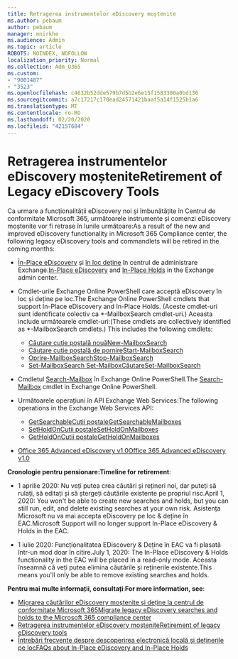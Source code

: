 ```yaml
---
title: Retragerea instrumentelor eDiscovery moștenite
ms.author: pebaum
author: pebaum
manager: mnirkhe
ms.audience: Admin
ms.topic: article
ROBOTS: NOINDEX, NOFOLLOW
localization_priority: Normal
ms.collection: Adm_O365
ms.custom:
- "9001487"
- "3523"
ms.openlocfilehash: c4632b52dde579b7d5b2e6e15f1583300a0bd136
ms.sourcegitcommit: a7c17217c170ead24571421baaf5a14f1525b1a6
ms.translationtype: MT
ms.contentlocale: ro-RO
ms.lasthandoff: 02/20/2020
ms.locfileid: "42157684"
---
```

# <a name="retirement-of-legacy-ediscovery-tools"></a><span data-ttu-id="27f9d-102">Retragerea instrumentelor eDiscovery moștenite</span><span class="sxs-lookup"><span data-stu-id="27f9d-102">Retirement of Legacy eDiscovery Tools</span></span>

<span data-ttu-id="27f9d-103">Ca urmare a funcționalității eDiscovery noi și îmbunătățite în Centrul de conformitate Microsoft 365, următoarele instrumente și comenzi eDiscovery moștenite vor fi retrase în lunile următoare:</span><span class="sxs-lookup"><span data-stu-id="27f9d-103">As a result of the new and improved eDiscovery functionality in Microsoft 365 Compliance center, the following legacy eDiscovery tools and commandlets will be retired in the coming months:</span></span>

- <span data-ttu-id="27f9d-104">[În-Place eDiscovery](https://docs.microsoft.com/exchange/security-and-compliance/in-place-ediscovery/in-place-ediscovery) și [în loc deține](https://docs.microsoft.com/exchange/security-and-compliance/create-or-remove-in-place-holds) în centrul de administrare Exchange.</span><span class="sxs-lookup"><span data-stu-id="27f9d-104">[In-Place eDiscovery](https://docs.microsoft.com/exchange/security-and-compliance/in-place-ediscovery/in-place-ediscovery) and [In-Place Holds](https://docs.microsoft.com/exchange/security-and-compliance/create-or-remove-in-place-holds) in the Exchange admin center.</span></span>

- <span data-ttu-id="27f9d-105">Cmdlet-urile Exchange Online PowerShell care acceptă eDiscovery în loc și deține pe loc.</span><span class="sxs-lookup"><span data-stu-id="27f9d-105">The Exchange Online PowerShell cmdlets that support In-Place eDiscovery and In-Place Holds.</span></span> <span data-ttu-id="27f9d-106">(Aceste cmdlet-uri sunt identificate colectiv ca \*-MailboxSearch cmdlet-uri.) Aceasta include următoarele cmdlet-uri:</span><span class="sxs-lookup"><span data-stu-id="27f9d-106">(These cmdlets are collectively identified as \*-MailboxSearch cmdlets.) This includes the following cmdlets:</span></span>

    - [<span data-ttu-id="27f9d-107">Căutare cutie poștală nouă</span><span class="sxs-lookup"><span data-stu-id="27f9d-107">New-MailboxSearch</span></span>](https://docs.microsoft.com/powershell/module/exchange/policy-and-compliance-content-search/new-mailboxsearch)
    - [<span data-ttu-id="27f9d-108">Căutare cutie poștală de pornire</span><span class="sxs-lookup"><span data-stu-id="27f9d-108">Start-MailboxSearch</span></span>](https://docs.microsoft.com/powershell/module/exchange/policy-and-compliance-content-search/start-mailboxsearch)
    - [<span data-ttu-id="27f9d-109">Oprire-MailboxSearch</span><span class="sxs-lookup"><span data-stu-id="27f9d-109">Stop-MailboxSearch</span></span>](https://docs.microsoft.com/powershell/module/exchange/policy-and-compliance-content-search/stop-mailboxsearch)
    - [<span data-ttu-id="27f9d-110">Set-MailboxSearch Set-MailboxCăutare</span><span class="sxs-lookup"><span data-stu-id="27f9d-110">Set-MailboxSearch</span></span>](https://docs.microsoft.com/powershell/module/exchange/policy-and-compliance-content-search/set-mailboxsearch)

- <span data-ttu-id="27f9d-111">Cmdletul [Search-Mailbox](https://docs.microsoft.com/powershell/module/exchange/mailboxes/search-mailbox?view=exchange-ps) în Exchange Online PowerShell.</span><span class="sxs-lookup"><span data-stu-id="27f9d-111">The [Search-Mailbox](https://docs.microsoft.com/powershell/module/exchange/mailboxes/search-mailbox?view=exchange-ps) cmdlet in Exchange Online PowerShell.</span></span>
- <span data-ttu-id="27f9d-112">Următoarele operațiuni în API Exchange Web Services:</span><span class="sxs-lookup"><span data-stu-id="27f9d-112">The following operations in the Exchange Web Services API:</span></span>
    - [<span data-ttu-id="27f9d-113">GetSearchableCutii poștale</span><span class="sxs-lookup"><span data-stu-id="27f9d-113">GetSearchableMailboxes</span></span>](https://docs.microsoft.com/exchange/client-developer/web-service-reference/getsearchablemailboxes-operation)
    - [<span data-ttu-id="27f9d-114">SetHoldOnCutii poștale</span><span class="sxs-lookup"><span data-stu-id="27f9d-114">SetHoldOnMailboxes</span></span>](https://docs.microsoft.com/exchange/client-developer/web-service-reference/setholdonmailboxes-operation)
    - [<span data-ttu-id="27f9d-115">GetHoldOnCutii poștale</span><span class="sxs-lookup"><span data-stu-id="27f9d-115">GetHoldOnMailboxes</span></span>](https://docs.microsoft.com/exchange/client-developer/web-service-reference/getholdonmailboxes-operation)

- [<span data-ttu-id="27f9d-116">Office 365 Advanced eDiscovery v1.0</span><span class="sxs-lookup"><span data-stu-id="27f9d-116">Office 365 Advanced eDiscovery v1.0</span></span>](https://docs.microsoft.com/en-us/microsoft-365/compliance/office-365-advanced-ediscovery)

<span data-ttu-id="27f9d-117">**Cronologie pentru pensionare:**</span><span class="sxs-lookup"><span data-stu-id="27f9d-117">**Timeline for retirement**:</span></span>
- <span data-ttu-id="27f9d-118">1 aprilie 2020: Nu veți putea crea căutări și rețineri noi, dar puteți să rulați, să editați și să ștergeți căutările existente pe propriul risc.</span><span class="sxs-lookup"><span data-stu-id="27f9d-118">April 1, 2020: You won't be able to create new searches and holds, but you can still run, edit, and delete existing searches at your own risk.</span></span> <span data-ttu-id="27f9d-119">Asistența Microsoft nu va mai accepta eDiscovery pe loc & deține în EAC.</span><span class="sxs-lookup"><span data-stu-id="27f9d-119">Microsoft Support will no longer support In-Place eDiscovery & Holds in the EAC.</span></span>

- <span data-ttu-id="27f9d-120">1 iulie 2020: Funcționalitatea EDiscovery & Deține în EAC va fi plasată într-un mod doar în citire.</span><span class="sxs-lookup"><span data-stu-id="27f9d-120">July 1, 2020: The In-Place eDiscovery & Holds functionality in the EAC will be placed in a read-only mode.</span></span> <span data-ttu-id="27f9d-121">Aceasta înseamnă că veți putea elimina căutările și reținerile existente.</span><span class="sxs-lookup"><span data-stu-id="27f9d-121">This means you'll only be able to remove existing searches and holds.</span></span>

<span data-ttu-id="27f9d-122">**Pentru mai multe informații, consultați**:</span><span class="sxs-lookup"><span data-stu-id="27f9d-122">**For more information, see**:</span></span>

 - [<span data-ttu-id="27f9d-123">Migrarea căutărilor eDiscovery moștenite și deține la centrul de conformitate Microsoft 365</span><span class="sxs-lookup"><span data-stu-id="27f9d-123">Migrate legacy eDiscovery searches and holds to the Microsoft 365 compliance center</span></span>](https://docs.microsoft.com/en-us/microsoft-365/compliance/migrate-legacy-ediscovery-searches-and-holds)
 - [<span data-ttu-id="27f9d-124">Retragerea instrumentelor eDiscovery moștenite</span><span class="sxs-lookup"><span data-stu-id="27f9d-124">Retirement of legacy eDiscovery tools</span></span>](https://docs.microsoft.com/en-us/microsoft-365/compliance/legacy-ediscovery-retirement)
 - [<span data-ttu-id="27f9d-125">Întrebări frecvente despre descoperirea electronică locală și deținerile pe loc</span><span class="sxs-lookup"><span data-stu-id="27f9d-125">FAQs about In-Place eDiscovery and In-Place Holds</span></span>](https://docs.microsoft.com/en-us/microsoft-365/compliance/legacy-ediscovery-retirement#faqs-about-in-place-ediscovery-and-in-place-holds)



